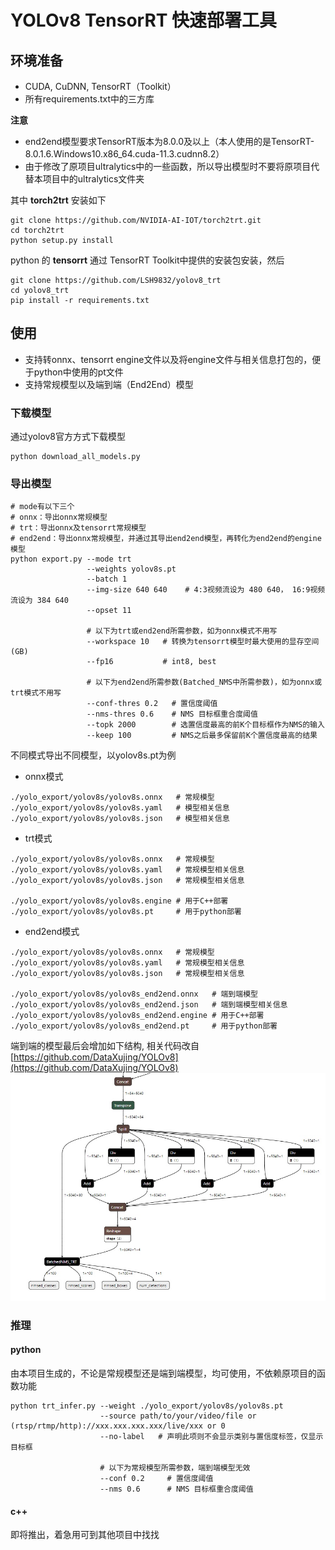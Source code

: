 # YOLOv8 TensorRT 快速部署工具

## 环境准备

- CUDA, CuDNN, TensorRT（Toolkit）
- 所有requirements.txt中的三方库

**注意** 

- end2end模型要求TensorRT版本为8.0.0及以上（本人使用的是TensorRT-8.0.1.6.Windows10.x86_64.cuda-11.3.cudnn8.2）
- 由于修改了原项目ultralytics中的一些函数，所以导出模型时不要将原项目代替本项目中的ultralytics文件夹

其中 **torch2trt** 安装如下
```shell
git clone https://github.com/NVIDIA-AI-IOT/torch2trt.git
cd torch2trt
python setup.py install
```
python 的 **tensorrt** 通过 TensorRT Toolkit中提供的安装包安装，然后

```shell
git clone https://github.com/LSH9832/yolov8_trt
cd yolov8_trt
pip install -r requirements.txt
```

## 使用

- 支持转onnx、tensorrt engine文件以及将engine文件与相关信息打包的，便于python中使用的pt文件
- 支持常规模型以及端到端（End2End）模型

### 下载模型
通过yolov8官方方式下载模型
```shell
python download_all_models.py
```

### 导出模型
```shell
# mode有以下三个
# onnx：导出onnx常规模型
# trt：导出onnx及tensorrt常规模型
# end2end：导出onnx常规模型，并通过其导出end2end模型，再转化为end2end的engine模型
python export.py --mode trt
                 --weights yolov8s.pt
                 --batch 1
                 --img-size 640 640    # 4:3视频流设为 480 640， 16:9视频流设为 384 640
                 --opset 11
                 
                 # 以下为trt或end2end所需参数，如为onnx模式不用写
                 --workspace 10   # 转换为tensorrt模型时最大使用的显存空间(GB)
                 --fp16           # int8, best
                 
                 # 以下为end2end所需参数(Batched_NMS中所需参数)，如为onnx或trt模式不用写
                 --conf-thres 0.2   # 置信度阈值
                 --nms-thres 0.6    # NMS 目标框重合度阈值
                 --topk 2000        # 选置信度最高的前K个目标框作为NMS的输入
                 --keep 100         # NMS之后最多保留前K个置信度最高的结果
```

不同模式导出不同模型，以yolov8s.pt为例

- onnx模式
```shell
./yolo_export/yolov8s/yolov8s.onnx   # 常规模型
./yolo_export/yolov8s/yolov8s.yaml   # 模型相关信息
./yolo_export/yolov8s/yolov8s.json   # 模型相关信息
```
- trt模式
```shell
./yolo_export/yolov8s/yolov8s.onnx   # 常规模型
./yolo_export/yolov8s/yolov8s.yaml   # 常规模型相关信息
./yolo_export/yolov8s/yolov8s.json   # 常规模型相关信息

./yolo_export/yolov8s/yolov8s.engine # 用于C++部署
./yolo_export/yolov8s/yolov8s.pt     # 用于python部署
```

- end2end模式
```shell
./yolo_export/yolov8s/yolov8s.onnx   # 常规模型
./yolo_export/yolov8s/yolov8s.yaml   # 常规模型相关信息
./yolo_export/yolov8s/yolov8s.json   # 常规模型相关信息

./yolo_export/yolov8s/yolov8s_end2end.onnx   # 端到端模型
./yolo_export/yolov8s/yolov8s_end2end.json   # 端到端模型相关信息
./yolo_export/yolov8s/yolov8s_end2end.engine # 用于C++部署
./yolo_export/yolov8s/yolov8s_end2end.pt     # 用于python部署
```

端到端的模型最后会增加如下结构, 相关代码改自[https://github.com/DataXujing/YOLOv8](https://github.com/DataXujing/YOLOv8)
![](assets/end2end_netron.jpg)

### 推理

#### python
由本项目生成的，不论是常规模型还是端到端模型，均可使用，不依赖原项目的函数功能
```shell
python trt_infer.py --weight ./yolo_export/yolov8s/yolov8s.pt
                    --source path/to/your/video/file or (rtsp/rtmp/http)://xxx.xxx.xxx.xxx/live/xxx or 0
                    --no-label   # 声明此项则不会显示类别与置信度标签，仅显示目标框
                    
                    # 以下为常规模型所需参数，端到端模型无效
                    --conf 0.2     # 置信度阈值
                    --nms 0.6      # NMS 目标框重合度阈值
```

#### c++
即将推出，着急用可到其他项目中找找
